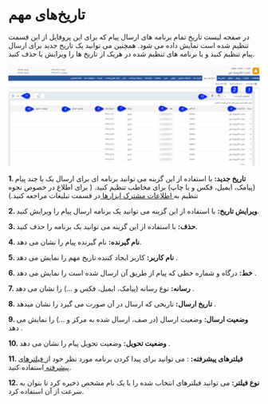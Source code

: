 #  تاریخ‌های مهم 

در صفحه لیست تاریخ تمام برنامه های ارسال پیام که برای این پروفایل از این قسمت تنظیم شده است نمایش داده می شود. همچنین می توانید یک تاریخ جدید برای ارسال پیام تنظیم کنید و یا برنامه های تنظیم شده در هریک از تاریخ ها را ویرایش یا حذف کنید.

![](NotificationDate.jpg)


**1. تاریخ جدید:** با استفاده از این گزینه می توانید برنامه ای برای ارسال یک یا چند پیام (پیامک، ایمیل، فکس و یا چاپ) برای مخاطب تنظیم کنید. ( برای اطلاع در خصوص نحوه تنظیم به[ اطلاعات مشترک ابزارها ](https://github.com/1stco/PayamGostarDocs/blob/master/help%202.5.4/Marketing/moshtarak-abzar/moshtarak-abzar.md)در قسمت تبلیغات مراجعه کنید.)

**2. ویرایش تاریخ:**  با استفاده از این گزینه می توانید یک برنامه ارسال پیام را ویرایش کنید.

**3. حذف:** با استفاده از این گزینه می توانید یک برنامه را حذف کنید.

**4. نام گیرنده:** نام گیرنده پیام را نشان می دهد.

**5. نام کاربر:** کاربر ایجاد کننده تاریخ مهم را نمایش می دهد .

**6. خط:** درگاه و شماره خطی که پیام از طریق آن ارسال شده است را نمایش می دهد .

**7. رسانه:** نوع رسانه (پیامک، ایمیل، فکس و ...) را نشان می دهد .

**8. تاریخ ارسال:** تاریخی که ارسال در آن صورت می گیرد را نشان میدهد .

**9. وضعیت ارسال:** وضعیت ارسال (در صف، ارسال شده به مرکز و ...) را نمایش می دهد .

**10. وضعیت تحویل:** وضعیت تحویل پیام را نشان می دهد .

**11. فیلترهای پیشرفته:** : می توانید برای پیدا کردن برنامه مورد نظر خود از[ فیلترهای پیشرفته ](https://github.com/1stco/PayamGostarDocs/blob/master/help%202.5.4/Customer-relationship-management/Advanced-filter/Advanced-filter.md)استفاده کنید.

**12. نوع فیلتر:** می توانید فیلترهای انتخاب شده را با یک نام مشخص ذخیره کرد تا بتوان به سرعت از آن استفاده کرد.
